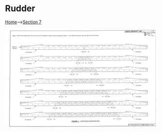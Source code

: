 # Rudder

<a href="../../index.html">Home</a>--><a href="section7.html">Section 7</a>

<img src="RV10-7-3.png">
